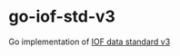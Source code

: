 # go-iof-std-v3
Go implementation of [IOF data standard v3](https://github.com/international-orienteering-federation/datastandard-v3)
